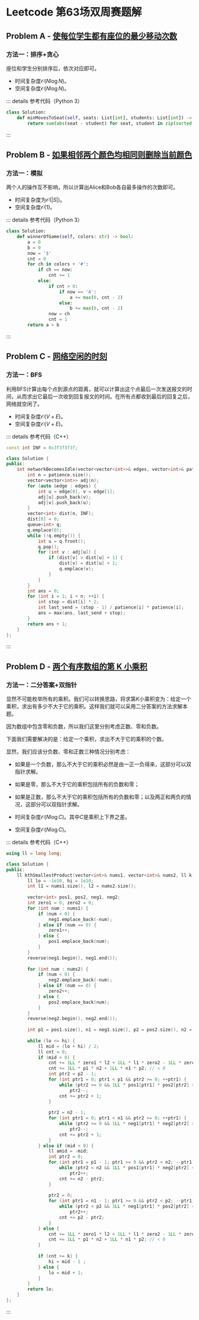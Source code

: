 # Leetcode 第63场双周赛题解

## Problem A - [使每位学生都有座位的最少移动次数](https://leetcode.cn/problems/minimum-number-of-moves-to-seat-everyone/)

### 方法一：排序+贪心

座位和学生分别排序后，依次对应即可。

- 时间复杂度$\mathcal{O}(N\log N)$。
- 空间复杂度$\mathcal{O}(N\log N)$。

::: details 参考代码（Python 3）

```python
class Solution:
    def minMovesToSeat(self, seats: List[int], students: List[int]) -> int:
        return sum(abs(seat - student) for seat, student in zip(sorted(seats), sorted(students)))
```

:::


## Problem B - [如果相邻两个颜色均相同则删除当前颜色](https://leetcode.cn/problems/remove-colored-pieces-if-both-neighbors-are-the-same-color/)

### 方法一：模拟

两个人的操作互不影响，所以计算出Alice和Bob各自最多操作的次数即可。

- 时间复杂度为$\mathcal{O}(|S|)$。
- 空间复杂度$\mathcal{O}(1)$。

::: details 参考代码（Python 3）

```python
class Solution:
    def winnerOfGame(self, colors: str) -> bool:
        a = 0
        b = 0
        now = '$'
        cnt = 0
        for ch in colors + '#':
            if ch == now:
                cnt += 1
            else:
                if cnt > 0:
                    if now == 'A':
                        a += max(0, cnt - 2)
                    else:
                        b += max(0, cnt - 2)
                now = ch
                cnt = 1
        return a > b
```

:::

## Problem C - [网络空闲的时刻](https://leetcode.cn/problems/the-time-when-the-network-becomes-idle/)

### 方法一：BFS

利用BFS计算出每个点到源点的距离，就可以计算出这个点最后一次发送报文的时间，从而求出它最后一次收到回复报文的时间。在所有点都收到最后的回复之后，网络就空闲了。

- 时间复杂度$\mathcal{O}(V+E)$。
- 空间复杂度$\mathcal{O}(V+E)$。

::: details 参考代码（C++）

```cpp
const int INF = 0x3f3f3f3f;

class Solution {
public:
    int networkBecomesIdle(vector<vector<int>>& edges, vector<int>& patience) {
        int n = patience.size();
        vector<vector<int>> adj(n);
        for (auto &edge : edges) {
            int u = edge[0], v = edge[1];
            adj[u].push_back(v);
            adj[v].push_back(u);
        }
        vector<int> dist(n, INF);
        dist[0] = 0;
        queue<int> q;
        q.emplace(0);
        while (!q.empty()) {
            int u = q.front();
            q.pop();
            for (int v : adj[u]) {
                if (dist[v] > dist[u] + 1) {
                    dist[v] = dist[u] + 1;
                    q.emplace(v);
                }
            }
        }
        int ans = 0;
        for (int i = 1; i < n; ++i) {
            int stop = dist[i] * 2;
            int last_send = (stop - 1) / patience[i] * patience[i];
            ans = max(ans, last_send + stop);
        }
        return ans + 1;
    }
};
```

:::

## Problem D - [两个有序数组的第 K 小乘积](https://leetcode.cn/problems/kth-smallest-product-of-two-sorted-arrays/)

### 方法一：二分答案+双指针

显然不可能枚举所有的乘积。我们可以转换思路，将求第$K$小乘积变为：给定一个乘积，求出有多少不大于它的乘积。这样我们就可以采用二分答案的方法求解本题。

因为数组中包含零和负数，所以我们这里分别考虑正数、零和负数。

下面我们需要解决的是：给定一个乘积，求出不大于它的乘积的个数。

显然，我们应该分负数、零和正数三种情况分别考虑：

- 如果是一个负数，那么不大于它的乘积必然是由一正一负得来，这部分可以双指针求解。
- 如果是零，那么不大于它的乘积包括所有的负数和零；
- 如果是正数，那么不大于它的乘积包括所有的负数和零；以及两正和两负的情况，这部分可以双指针求解。

- 时间复杂度$\mathcal{O}(N\log C)$。其中$C$是乘积上下界之差。
- 空间复杂度$\mathcal{O}(N\log C)$。

::: details 参考代码（C++）

```cpp
using ll = long long;

class Solution {
public:
    ll kthSmallestProduct(vector<int>& nums1, vector<int>& nums2, ll k) {
        ll lo = -1e10, hi = 1e10;
        int l1 = nums1.size(), l2 = nums2.size();
        
        vector<int> pos1, pos2, neg1, neg2;
        int zero1 = 0, zero2 = 0;
        for (int num : nums1) {
            if (num < 0) {
                neg1.emplace_back(-num);
            } else if (num == 0) {
                zero1++;
            } else {
                pos1.emplace_back(num);
            }
        }
        reverse(neg1.begin(), neg1.end());
        
        for (int num : nums2) {
            if (num < 0) {
                neg2.emplace_back(-num);
            } else if (num == 0) {
                zero2++;
            } else {
                pos2.emplace_back(num);
            }
        }
        reverse(neg2.begin(), neg2.end());
        
        int p1 = pos1.size(), n1 = neg1.size(), p2 = pos2.size(), n2 = neg2.size();
        
        while (lo <= hi) {
            ll mid = (lo + hi) / 2;
            ll cnt = 0;
            if (mid > 0) {
                cnt += 1LL * zero1 * l2 + 1LL * l1 * zero2 - 1LL * zero1 * zero2; // == 0
                cnt += 1LL * p1 * n2 + 1LL * n1 * p2; // < 0
                int ptr2 = p2 - 1;
                for (int ptr1 = 0; ptr1 < p1 && ptr2 >= 0; ++ptr1) {
                    while (ptr2 >= 0 && 1LL * pos1[ptr1] * pos2[ptr2] > mid)
                        ptr2--;
                    cnt += ptr2 + 1;
                }
                
                ptr2 = n2 - 1;
                for (int ptr1 = 0; ptr1 < n1 && ptr2 >= 0; ++ptr1) {
                    while (ptr2 >= 0 && 1LL * neg1[ptr1] * neg2[ptr2] > mid)
                        ptr2--;
                    cnt += ptr2 + 1;
                }
            } else if (mid < 0) {
                ll amid = -mid;
                int ptr2 = 0;
                for (int ptr1 = p1 - 1; ptr1 >= 0 && ptr2 < n2; --ptr1) {
                    while (ptr2 < n2 && 1LL * pos1[ptr1] * neg2[ptr2] < amid)
                        ptr2++;
                    cnt += n2 - ptr2;
                }
                
                ptr2 = 0;
                for (int ptr1 = n1 - 1; ptr1 >= 0 && ptr2 < p2; --ptr1) {
                    while (ptr2 < p2 && 1LL * neg1[ptr1] * pos2[ptr2] < amid)
                        ptr2++;
                    cnt += p2 - ptr2;
                }
            } else {
                cnt += 1LL * zero1 * l2 + 1LL * l1 * zero2 - 1LL * zero1 * zero2; // == 0
                cnt += 1LL * p1 * n2 + 1LL * n1 * p2; // < 0
            }
            
            if (cnt >= k) {
                hi = mid - 1 ;
            } else {
                lo = mid + 1;
            }            
        }
        return lo;
    }
};
```

:::

<Utterances />
